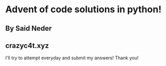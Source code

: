 # Advent of code solutions in python!
## By Said Neder
## crazyc4t.xyz 

I'll try to attempt everyday and submit my answers!
Thank you!